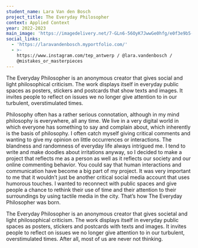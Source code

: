 ```yaml
---
student_name: Lara Van den Bosch
project_title: The Everyday Philosopher
context: Applied Context
year: 2022-2023
main_image: 'https://imagedelivery.net/7-GLn6-56OyK7JwwGe0hfg/e0f3e9b5-18c8-4be4-7f2f-4f783e53cd00'
social_links:
  - 'https://laravandenbosch.myportfolio.com/'
  - >-
    https://www.instagram.com/tep_antwerp / @lara.vandenbosch /
    @mistakes_or_masterpieces
---
```


The Everyday Philosopher is an anonymous creator that gives social and light philosophical criticism. The work displays itself in everyday public spaces as posters, stickers and postcards that show texts and images. It invites people to reflect on issues we no longer give attention to in our turbulent, overstimulated times.

Philosophy often has a rather serious connotation, although in my mind philosophy is everywhere, all any time. We live in a very digital world in which everyone has something to say and complain about, which inherently is the basis of philosophy. I often catch myself giving critical comments and wanting to give my opinion on little occurrences or interactions. The blandness and randomness of everyday life always intrigued me. I tend to write and make doodles about irritations anyway, so I decided to make a project that reflects me as a person as well as it reflects our society and our online commenting behavior. You could say that human interactions and communication have become a big part of my project. It was very important to me that it wouldn’t just be another critical social media account that uses humorous touches. I wanted to reconnect with public spaces and give people a chance to rethink their use of time and their attention to their surroundings by using tactile media in the city. That’s how The Everyday Philosopher was born.

The Everyday Philosopher is an anonymous creator that gives societal and light philosophical criticism. The work displays itself in everyday public spaces as posters, stickers and postcards with texts and images. It invites people to reflect on issues we no longer give attention to in our turbulent, overstimulated times. After all, most of us are never not thinking.
